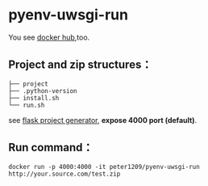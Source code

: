 pyenv-uwsgi-run
============================

You see [docker hub](https://hub.docker.com/r/peter1209/pyenv-uwsgi-run/),too.

## Project and zip structures：
```
├── project
├── .python-version
├── install.sh
└── run.sh
```

see [flask project generator](https://github.com/eHanlin/generator-ms-docker), **expose 4000 port (default)**.

## Run command：
```
docker run -p 4000:4000 -it peter1209/pyenv-uwsgi-run http://your.source.com/test.zip
```


